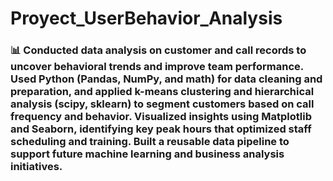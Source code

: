 # Proyect_UserBehavior_Analysis

### 📊  Conducted data analysis on customer and call records to uncover behavioral trends and improve team performance. Used Python (Pandas, NumPy, and math) for data cleaning and preparation, and applied k-means clustering and hierarchical analysis (scipy, sklearn) to segment customers based on call frequency and behavior. Visualized insights using Matplotlib and Seaborn, identifying key peak hours that optimized staff scheduling and training. Built a reusable data pipeline to support future machine learning and business analysis initiatives.
